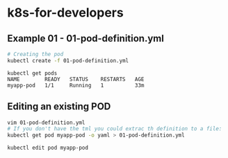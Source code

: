 # k8s-for-developers

## Example 01 - 01-pod-definition.yml

```bash
# Creating the pod
kubectl create -f 01-pod-definition.yml
```

```console
kubectl get pods
NAME        READY   STATUS    RESTARTS   AGE
myapp-pod   1/1     Running   1          33m
```
## Editing an existing POD
```bash
vim 01-pod-definition.yml
# If you don't have the tml you could extrac th definition to a file:
kubectl get pod myapp-pod -o yaml > 01-pod-definition.yml

kubectl edit pod myapp-pod 
```



